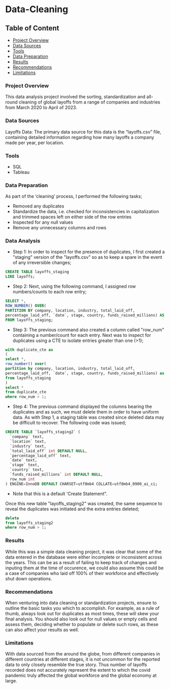 # Data-Cleaning

## Table of Content
- [Project Overview](#project-overview)
- [Data Sources](#data-sources)
- [Tools](#tools)
- [Data Preparation](#data-preparation)
- [Results](#results)
- [Recommendations](#recommendations)
- [Limitations](#limitations)

### Project Overview
This data analysis project involved the sorting, standardization and all-round cleaning of global layoffs from a range of companies and industries from March 2020 to April of 2023.

### Data Sources
Layoffs Data: The primary data source for this data is the “layoffs.csv” file, containing detailed information regarding how many layoffs a company made per year, per location.

### Tools
- SQL
- Tableau

### Data Preparation
As part of the ‘cleaning’ process, I performed the following tasks;
- Removed any duplicates
- Standardize the data, i.e. checked for inconsistencies in capitalization and trimmed spaces left on either side of the row entries
- Inspected for any null values
- Remove any unnecessary columns and rows

### Data Analysis
- Step 1: In order to inspect for the presence of duplicates, I first created a "staging" version of the "layoffs.csv" so as to keep a spare in the event of any irreversible changes;
```SQL
CREATE TABLE layoffs_staging
LIKE layoffs;
```
- Step 2: Next, using the following command, I assigned row numbers/counts to each row entry;
```SQL
SELECT *,
ROW_NUMBER() OVER(
PARTITION BY company, location, industry, total_laid_off, 
percentage_laid_off, `date`, stage, country, funds_raised_millions) AS row_num
FROM layoffs_staging;
```
- Step 3: The previous command also created a column called "row_num" containing a number/count for each entry. Next was to inspect for duplicates using a CTE to isolate entries greater than one (>1);
```SQL
with duplicate_cte as
(
select *,
row_number() over(
partition by company, location, industry, total_laid_off, 
percentage_laid_off, `date`, stage, country, funds_raised_millions) as row_num
from layoffs_staging
)
select *
from duplicate_cte
where row_num > 1;
```
- Step 4: The previous command displayed the columns bearing the duplicates and as such, we must delete them in order to have uniform data. As with Step 1, a staging table was created since deleted data may be difficult to recover. The following code was issued;
```SQL
CREATE TABLE `layoffs_staging2` (
  `company` text,
  `location` text,
  `industry` text,
  `total_laid_off` int DEFAULT NULL,
  `percentage_laid_off` text,
  `date` text,
  `stage` text,
  `country` text,
  `funds_raised_millions` int DEFAULT NULL,
  row_num int
) ENGINE=InnoDB DEFAULT CHARSET=utf8mb4 COLLATE=utf8mb4_0900_ai_ci;
```
* Note that this is a default 'Create Statement".

Once this new table "layoffs_staging2" was created, the same sequence to reveal the duplicates was initiated and the extra entries deleted;
```SQL
delete
from layoffs_staging2
where row_num > 1;
```

### Results
While this was a simple data cleaning project, it was clear that some of the data entered in the database were either incomplete or inconsistent across the years. This can be as a result of failing to keep track of changes and inputing them at the time of occurence, we could also assume this could be a case of companies who laid off 100% of their workforce and effectively shut down operations.

### Recommendations
When venturing into data cleaning or standardization projects, ensure to outline the basic tasks you which to accomplish. For example, as a rule of thumb, always look out for duplicates as most times, these will skew your final analysis. You should also look out for null values or empty cells and assess them, deciding whether to populate or delete such rows, as these can also affect your results as well.

### Limitations
With data sourced from the around the globe, from different companies in different countries at different stages, it is not uncommon for the reported data to only closely resemble the true story. Thus number of layoffs recorded does not accurately represent the extent to which the covid pandemic truly affected the global workforce and the global economy at large.
